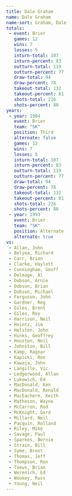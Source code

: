 ```yaml
---
title: Dale Graham
name: Dale Graham
name-sort: Graham, Dale
totals:
 - event: Brier
   games: 12
   wins: 7
   losses: 5
   inturn-total: 107
   inturn-percent: 83
   outturn-total: 119
   outturn-percent: 77
   draw-total: 94
   draw-percent: 78
   takeout-total: 132
   takeout-percent: 81
   shots-total: 226
   shots-percent: 80
years:
 - year: 1984
   event: Brier
   team: "SK"
   position: Third
   alternate: false
   games: 12
   wins: 7
   losses: 5
   inturn-total: 107
   inturn-percent: 83
   outturn-total: 119
   outturn-percent: 77
   draw-total: 94
   draw-percent: 78
   takeout-total: 132
   takeout-percent: 81
   shots-total: 226
   shots-percent: 80
 - year: 1993
   event: Brier
   team: "SK"
   position: Alternate
   alternate: true
vs:
 - Allan, John
 - Belyea, Richard
 - Carr, Brian
 - Clarke, Haylett
 - Cunningham, Geoff
 - Delmage, Al
 - Dobson, Arnie
 - Dobson, Brian
 - Dobson, Michael
 - Ferguson, John
 - Gardner, Reg
 - Giles, Brent
 - Giles, Roy
 - Harrison, Neil
 - Heintz, Jim
 - Helston, John
 - Hinks, Geoffrey
 - Houston, Neil
 - Johnston, Bill
 - Kamp, Ragnar
 - Kapicki, Ron
 - Kawaja, John
 - Langille, Vic
 - Ledgerwood, Allan
 - Lukowich, Ed
 - MacDonald, Ken
 - MacDonald, Ronald
 - MacEachern, Keith
 - Matheson, Wayne
 - McCarron, Rod
 - McKnight, Gord
 - Millard, Neil
 - Pacquin, Rolland
 - Riley, Mike
 - Savage, Paul
 - Sparkes, Bernie
 - Strain, Bill
 - Syme, Brent
 - Thomas, Jeff
 - Thompson, Ron
 - Toews, Brian
 - Werenich, Ed
 - Wookey, Russ
 - Young, Neil
---
```

